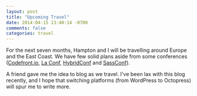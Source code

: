 ```yaml
---
layout: post
title: "Upcoming Travel"
date: 2014-04-15 13:40:14 -0700
comments: false
categories: travel
---
```


For the next seven months, Hampton and I will be travelling around Europe and the East Coast. We have few solid plans aside from some conferences ([Codefront.io](http://codefront.io/), [La Conf](http://2014.la-conf.org/), [HybridConf](http://hybridconf.net/) and [SassConf](http://sassconf.com/)).

A friend gave me the idea to blog as we travel. I've been lax with this blog recently, and I hope that switching platforms (from WordPress to Octopress) will spur me to write more.


